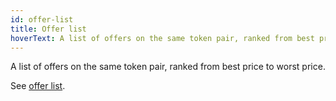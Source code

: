 ```yaml
---
id: offer-list
title: Offer list
hoverText: A list of offers on the same token pair, ranked from best price to worst price.
---
```


A list of offers on the same token pair, ranked from best price to worst price.

See [offer list](../contracts/technical-references/taking-and-making-offers/offer-list.md).
